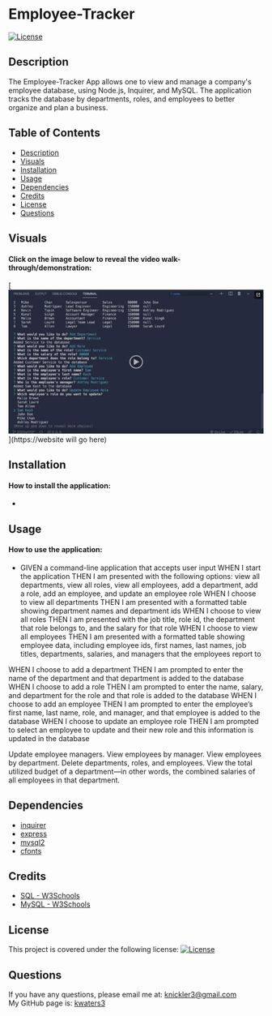 # Employee-Tracker
 
   [![License](https://img.shields.io/badge/License-MIT-turquoise.svg)](https://opensource.org/licenses/MIT) 

 ## Description
 The Employee-Tracker App allows one to view and manage a company's employee database, using Node.js, Inquirer, and MySQL. The application tracks the database by departments, roles, and employees to better organize and plan a business. 

 
 ## Table of Contents
   * [Description](#description)
   * [Visuals](#visuals)  
   * [Installation](#installation)
   * [Usage](#usage)
   * [Dependencies](#dependencies)
   * [Credits](#credits)
   * [License](#license)
   * [Questions](#questions)
 
 
 ## Visuals
 #### Click on the image below to reveal the video walk-through/demonstration:

 [![Screenshot](./assets/images/employeetracker.png)](https://website will go here)
 
 
 ## Installation
 #### How to install the application:
  * 
   
 
 ## Usage
 #### How to use the application:
  * GIVEN a command-line application that accepts user input
WHEN I start the application
THEN I am presented with the following options: view all departments, view all roles, view all employees, add a department, add a role, add an employee, and update an employee role
WHEN I choose to view all departments
THEN I am presented with a formatted table showing department names and department ids
WHEN I choose to view all roles
THEN I am presented with the job title, role id, the department that role belongs to, and the salary for that role
WHEN I choose to view all employees
THEN I am presented with a formatted table showing employee data, including employee ids, first names, last names, job titles, departments, salaries, and managers that the employees report to


WHEN I choose to add a department
THEN I am prompted to enter the name of the department and that department is added to the database
WHEN I choose to add a role
THEN I am prompted to enter the name, salary, and department for the role and that role is added to the database
WHEN I choose to add an employee
THEN I am prompted to enter the employee’s first name, last name, role, and manager, and that employee is added to the database
WHEN I choose to update an employee role
THEN I am prompted to select an employee to update and their new role and this information is updated in the database 

Update employee managers.
View employees by manager.
View employees by department.
Delete departments, roles, and employees.
View the total utilized budget of a department—in other words, the combined salaries of all employees in that department.

 
 ## Dependencies
  * [inquirer](https://www.npmjs.com/package/inquirer/v/8.2.4)
  * [express](https://www.npmjs.com/package/express)
  * [mysql2](https://www.npmjs.com/package/mysql2) 
  * [cfonts](https://www.npmjs.com/package/cfonts)
 

 ## Credits
  * [SQL - W3Schools](https://www.w3schools.com/sql/sql_intro.asp)
  * [MySQL - W3Schools](https://www.w3schools.com/mysql/mysql_sql.asp)
 

## License
   This project is covered under the following license: [![License](https://img.shields.io/badge/License-MIT-turquoise.svg)](https://opensource.org/licenses/MIT)
 

 ## Questions
   If you have any questions, please email me at: knickler3@gmail.com <br/>
   My GitHub page is: [kwaters3](https://github.com/kwaters3)
   
